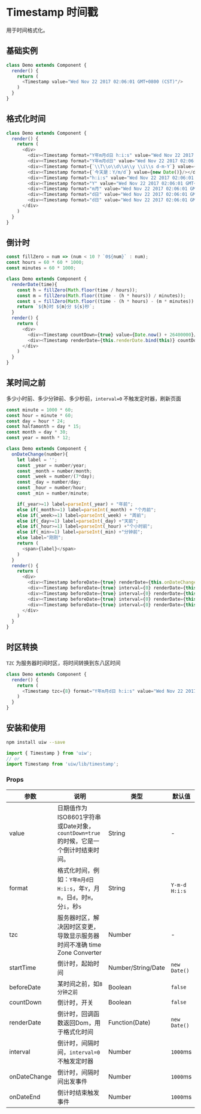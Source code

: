 Timestamp 时间戳
===

用于时间格式化。

## 基础实例

<!--DemoStart--> 
```js
class Demo extends Component {
  render() {
    return (
      <Timestamp value="Wed Nov 22 2017 02:06:01 GMT+0800 (CST)"/>
    )
  }
}
```
<!--End-->

## 格式化时间

<!--DemoStart--> 
```js
class Demo extends Component {
  render() {
    return (
      <div>
        <div><Timestamp format="Y年m月d日 h:i:s" value="Wed Nov 22 2017 02:06:01 GMT+0800 (CST)"/></div>
        <div><Timestamp format="Y年m月d日" value="Wed Nov 22 2017 02:06:01 GMT+0800 (CST)"/></div>
        <div><Timestamp format={`\\T\\o\\d\\a\\y \\i\\s d-m-Y`} value={new Date()}/></div>
        <div><Timestamp format={`今天是：Y/m/d`} value={new Date()}/></div>
        <div><Timestamp format="h:i:s" value="Wed Nov 22 2017 02:06:01 GMT+0800 (CST)"/></div>
        <div><Timestamp format="Y" value="Wed Nov 22 2017 02:06:01 GMT+0800 (CST)"/></div>
        <div><Timestamp format="m月" value="Wed Nov 22 2017 02:06:01 GMT+0800 (CST)"/></div>
        <div><Timestamp format="d日" value="Wed Nov 22 2017 02:06:01 GMT+0800 (CST)"/></div>
        <div><Timestamp format="d日" value="Wed Nov 22 2017 02:06:01 GMT+0800 (CST)"/></div>
      </div>
    )
  }
}
```
<!--End-->

## 倒计时

<!--DemoStart--> 
```js
const fillZero = num => (num < 10 ? `0${num}` : num);
const hours = 60 * 60 * 1000;
const minutes = 60 * 1000;

class Demo extends Component {
  renderDate(time){
    const h = fillZero(Math.floor(time / hours));
    const m = fillZero(Math.floor((time - (h * hours)) / minutes));
    const s = fillZero(Math.floor((time - (h * hours) - (m * minutes)) / 1000));
    return `${h}时 ${m}分 ${s}秒`;
  }
  render() {
    return (
      <div>
        <div><Timestamp countDown={true} value={Date.now() + 26400000}/></div>
        <div><Timestamp renderDate={this.renderDate.bind(this)} countDown={true} value={Date.now() + 26400000}/></div>
      </div>
    )
  }
}
```
<!--End-->

## 某时间之前

多少小时前、多少分钟前、多少秒前，`interval=0` 不触发定时器，刷新页面

<!--DemoStart--> 
```js
const minute = 1000 * 60;
const hour = minute * 60;
const day = hour * 24;
const halfamonth = day * 15;
const month = day * 30;
const year = month * 12;

class Demo extends Component {
  onDateChange(number){
    let label = '';
    const _year = number/year;
    const _month = number/month;
    const _week = number/(7*day);
    const _day = number/day;
    const _hour = number/hour;
    const _min = number/minute;

    if(_year>=1) label=parseInt(_year) + "年前";
    else if(_month>=1) label=parseInt(_month) + "个月前";
    else if(_week>=1) label=parseInt(_week) + "周前";
    else if(_day>=1) label=parseInt(_day) +"天前";
    else if(_hour>=1) label=parseInt(_hour) +"个小时前";
    else if(_min>=1) label=parseInt(_min) +"分钟前";
    else label="刚刚";
    return (
      <span>{label}</span>
    )
  }
  render() {
    return (
      <div>
        <div><Timestamp beforeDate={true} renderDate={this.onDateChange.bind(this)} value={Date.now() - 55000}/></div>
        <div><Timestamp beforeDate={true} interval={0} renderDate={this.onDateChange.bind(this)} value={Date.now() - 31000}/></div>
        <div><Timestamp beforeDate={true} interval={0} renderDate={this.onDateChange.bind(this)} value={Date.now() - minute*46}/></div>
        <div><Timestamp beforeDate={true} interval={0} renderDate={this.onDateChange.bind(this)} value={Date.now() - hour*12}/></div>
        <div><Timestamp beforeDate={true} interval={0} renderDate={this.onDateChange.bind(this)} value="Wed Nov 22 2017 02:06:01 GMT+0800 (CST)"/></div>
      </div>
    )
  }
}
```
<!--End-->


## 时区转换

`TZC` 为服务器时间时区，将时间转换到东八区时间

<!--DemoStart--> 
```js
class Demo extends Component {
  render() {
    return (
      <Timestamp tzc={8} format="Y年m月d日 h:i:s" value="Wed Nov 22 2017 02:06:01 GMT+0800 (CST)"/>
    )
  }
}
```
<!--End-->

## 安装和使用

```bash
npm install uiw --save
```

```js
import { Timestamp } from 'uiw';
// or
import Timestamp from 'uiw/lib/timestamp';
```

### Props

| 参数 | 说明 | 类型 | 默认值 |
|--------- |-------- |--------- |-------- |
| value | 日期值作为ISO8601字符串或Date对象，`countDown=true`的时候，它是一个倒计时结束时间。 | String | - |
| format | 格式化时间，例如：`Y年m月d日 H:i:s`，年`Y`，月`m`，日`d`，时`H`，分`i`，秒`s` | String | `Y-m-d H:i:s` |
| tzc | 服务器时区，解决因时区变更，导致显示服务器时间不准确 time Zone Converter | Number | - |
| startTime | 倒计时，起始时间 | Number/String/Date | `new Date()` |
| beforeDate | 某时间之前，如`8 分钟之前` | Boolean | `false` |
| countDown | 倒计时，开关 | Boolean | `false` |
| renderDate | 倒计时，回调函数返回Dom，用于格式化时间 | Function(Date) | `new Date()` |
| interval | 倒计时，间隔时间，`interval=0` 不触发定时器 | Number | `1000`ms |
| onDateChange | 倒计时，间隔时间出发事件 | Number | `1000`ms |
| onDateEnd | 倒计时结束触发事件 | Number | `1000`ms |
